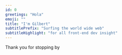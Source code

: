 ```yaml
---
id: 0
greetings: "Hola"
emoji: ""
title: "I'm Gilbert"
subtitlePrefix: "Surfing the world wide web"
subtitleHighlight: "for all front-end dev insight"
---
```


Thank you for stopping by
